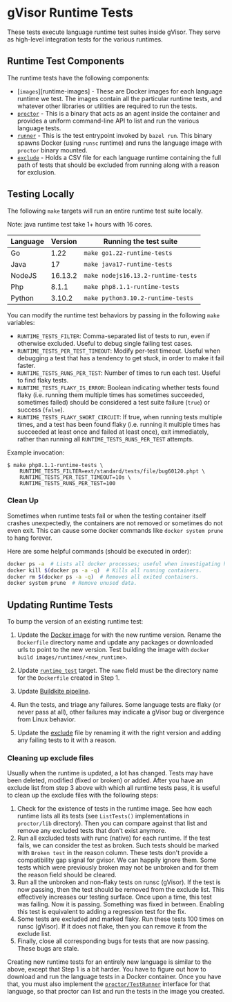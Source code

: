 # gVisor Runtime Tests

These tests execute language runtime test suites inside gVisor. They serve as
high-level integration tests for the various runtimes.

## Runtime Test Components

The runtime tests have the following components:

-   [`images`][runtime-images] - These are Docker images for each language
    runtime we test. The images contain all the particular runtime tests, and
    whatever other libraries or utilities are required to run the tests.
-   [`proctor`](proctor) - This is a binary that acts as an agent inside the
    container and provides a uniform command-line API to list and run the
    various language tests.
-   [`runner`](runner) - This is the test entrypoint invoked by `bazel run`.
    This binary spawns Docker (using `runsc` runtime) and runs the language
    image with `proctor` binary mounted.
-   [`exclude`](exclude) - Holds a CSV file for each language runtime containing
    the full path of tests that should be excluded from running along with a
    reason for exclusion.

## Testing Locally

The following `make` targets will run an entire runtime test suite locally.

Note: java runtime test take 1+ hours with 16 cores.

Language | Version | Running the test suite
-------- | ------- | ----------------------------------
Go       | 1.22    | `make go1.22-runtime-tests`
Java     | 17      | `make java17-runtime-tests`
NodeJS   | 16.13.2 | `make nodejs16.13.2-runtime-tests`
Php      | 8.1.1   | `make php8.1.1-runtime-tests`
Python   | 3.10.2  | `make python3.10.2-runtime-tests`

You can modify the runtime test behaviors by passing in the following `make`
variables:

*   `RUNTIME_TESTS_FILTER`: Comma-separated list of tests to run, even if
    otherwise excluded. Useful to debug single failing test cases.
*   `RUNTIME_TESTS_PER_TEST_TIMEOUT`: Modify per-test timeout. Useful when
    debugging a test that has a tendency to get stuck, in order to make it fail
    faster.
*   `RUNTIME_TESTS_RUNS_PER_TEST`: Number of times to run each test. Useful to
    find flaky tests.
*   `RUNTIME_TESTS_FLAKY_IS_ERROR`: Boolean indicating whether tests found flaky
    (i.e. running them multiple times has sometimes succeeded, sometimes failed)
    should be considered a test suite failure (`true`) or success (`false`).
*   `RUNTIME_TESTS_FLAKY_SHORT_CIRCUIT`: If true, when running tests multiple
    times, and a test has been found flaky (i.e. running it multiple times has
    succeeded at least once and failed at least once), exit immediately, rather
    than running all `RUNTIME_TESTS_RUNS_PER_TEST` attempts.

Example invocation:

```shell
$ make php8.1.1-runtime-tests \
    RUNTIME_TESTS_FILTER=ext/standard/tests/file/bug60120.phpt \
    RUNTIME_TESTS_PER_TEST_TIMEOUT=10s \
    RUNTIME_TESTS_RUNS_PER_TEST=100
```

### Clean Up

Sometimes when runtime tests fail or when the testing container itself crashes
unexpectedly, the containers are not removed or sometimes do not even exit. This
can cause some docker commands like `docker system prune` to hang forever.

Here are some helpful commands (should be executed in order):

```bash
docker ps -a  # Lists all docker processes; useful when investigating hanging containers.
docker kill $(docker ps -a -q)  # Kills all running containers.
docker rm $(docker ps -a -q)  # Removes all exited containers.
docker system prune  # Remove unused data.
```

## Updating Runtime Tests

To bump the version of an existing runtime test:

1.  Update the [Docker image](../../images/runtimes) for with the new runtime
    version. Rename the `Dockerfile` directory name and update any packages or
    downloaded urls to point to the new version. Test building the image with
    `docker build images/runtimes/<new_runtime>`.

2.  Update [`runtime_test`](BUILD) target. The `name` field must be the
    directory name for the `Dockerfile` created in Step 1.

3.  Update [Buildkite pipeline](../../.buildkite/pipeline.yaml).

4.  Run the tests, and triage any failures. Some language tests are flaky (or
    never pass at all), other failures may indicate a gVisor bug or divergence
    from Linux behavior.

5.  Update the [exclude](exclude) file by renaming it with the right version and
    adding any failing tests to it with a reason.

### Cleaning up exclude files

Usually when the runtime is updated, a lot has changed. Tests may have been
deleted, modified (fixed or broken) or added. After you have an exclude list
from step 3 above with which all runtime tests pass, it is useful to clean up
the exclude files with the following steps:

1.  Check for the existence of tests in the runtime image. See how each runtime
    lists all its tests (see `ListTests()` implementations in `proctor/lib`
    directory). Then you can compare against that list and remove any excluded
    tests that don't exist anymore.
2.  Run all excluded tests with runc (native) for each runtime. If the test
    fails, we can consider the test as broken. Such tests should be marked with
    `Broken test` in the reason column. These tests don't provide a
    compatibility gap signal for gvisor. We can happily ignore them. Some tests
    which were previously broken may not be unbroken and for them the reason
    field should be cleared.
3.  Run all the unbroken and non-flaky tests on runsc (gVisor). If the test is
    now passing, then the test should be removed from the exclude list. This
    effectively increases our testing surface. Once upon a time, this test was
    failing. Now it is passing. Something was fixed in between. Enabling this
    test is equivalent to adding a regression test for the fix.
4.  Some tests are excluded and marked flaky. Run these tests 100 times on runsc
    (gVisor). If it does not flake, then you can remove it from the exclude
    list.
5.  Finally, close all corresponding bugs for tests that are now passing. These
    bugs are stale.

Creating new runtime tests for an entirely new language is similar to the above,
except that Step 1 is a bit harder. You have to figure out how to download and
run the language tests in a Docker container. Once you have that, you must also
implement the [`proctor/TestRunner`](proctor/lib/lib.go) interface for that
language, so that proctor can list and run the tests in the image you created.
